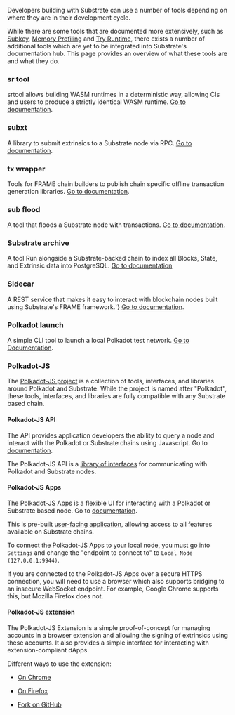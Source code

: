 
Developers building with Substrate can use a number of tools depending on where they are in their development cycle.

While there are some tools that are documented more extensively, such as [Subkey](/v3/tools/subkey), [Memory Profiling](/v3/tools/memory-profiling) and [Try Runtime](/v3/tools/try-runtime), there exists a number of additional tools which are yet to be integrated into Substrate's documentation hub. 
This page provides an overview of what these tools are and what they do.

### sr tool

srtool allows building WASM runtimes in a deterministic way, allowing CIs and users to produce a strictly identical WASM runtime.
[Go to documentation](https://github.com/paritytech/srtool). 

### subxt
A library to submit extrinsics to a Substrate node via RPC.
[Go to documentation](https://github.com/paritytech/substrate-subxt).


### tx wrapper
Tools for FRAME chain builders to publish chain specific offline transaction generation libraries.
[Go to documentation](https://github.com/paritytech/txwrapper-core).

### sub flood
A tool that floods a Substrate node with transactions.
[Go to documentation](https://github.com/paritytech/sub-flood).

### Substrate archive
A tool Run alongside a Substrate-backed chain to index all Blocks, State, and Extrinsic data into PostgreSQL.
[Go to documentation](https://github.com/paritytech/substrate-archive)

### Sidecar
A REST service that makes it easy to interact with blockchain nodes built using Substrate's FRAME framework.`}
[Go to documentation](https://github.com/paritytech/substrate-api-sidecar).

### Polkadot launch

A simple CLI tool to launch a local Polkadot test network.
[Go to Documentation](https://github.com/paritytech/polkadot-launch).


### Polkadot-JS

The [Polkadot-JS project](https://polkadot.js.org/docs/) is a collection of tools, interfaces, and libraries around Polkadot and Substrate.
While the project is named after "Polkadot", these tools, interfaces, and libraries are fully compatible with any Substrate based chain.

#### Polkadot-JS API

The API provides application developers the ability to query a node and interact with the Polkadot or Substrate chains using Javascript.
Go to [documentation](https://polkadot.js.org/docs/api).

The Polkadot-JS API is a [library of interfaces](https://github.com/polkadot-js/api) for communicating with Polkadot and Substrate nodes.

#### Polkadot-JS Apps

The Polkadot-JS Apps is a flexible UI for interacting with a Polkadot or Substrate based node.
Go to [documentation](https://polkadot.js.org/apps).

This is pre-built [user-facing application](https://github.com/polkadot-js/apps), allowing access to all features available on Substrate chains.

To connect the Polkadot-JS Apps to your local node, you must go into `Settings` and change the
"endpoint to connect to" to `Local Node (127.0.0.1:9944)`.

If you are connected to the Polkadot-JS Apps over a secure HTTPS connection, you will need to use a browser which also supports bridging to an insecure WebSocket endpoint. 
For example, Google Chrome supports this, but Mozilla Firefox does not.

#### Polkadot-JS extension

The Polkadot-JS Extension is a simple proof-of-concept for managing accounts in a browser extension and allowing the signing of extrinsics using these accounts. 
It also provides a simple interface for interacting with extension-compliant dApps.

Different ways to use the extension:

- [On Chrome](https://chrome.google.com/webstore/detail/polkadot%7Bjs%7D-extension/mopnmbcafieddcagagdcbnhejhlodfdd)

- [On Firefox](https://addons.mozilla.org/en-US/firefox/addon/polkadot-js-extension)

- [Fork on GitHub](https://github.com/polkadot-js/extension)
